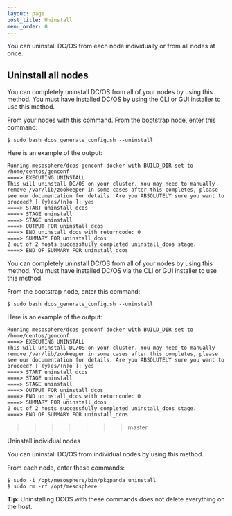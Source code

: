 ```yaml
---
layout: page
post_title: Uninstall
menu_order: 0
---
```



You can uninstall DC/OS from each node individually or from all nodes at once.

## Uninstall all nodes

You can completely uninstall DC/OS from all of your nodes by using this method. You must have installed DC/OS by using the CLI or GUI installer to use this method. 
   
From your nodes with this command. From the bootstrap node, enter this command:

    $ sudo bash dcos_generate_config.sh --uninstall

Here is an example of the output:

    Running mesosphere/dcos-genconf docker with BUILD_DIR set to /home/centos/genconf
    ====> EXECUTING UNINSTALL
    This will uninstall DC/OS on your cluster. You may need to manually remove /var/lib/zookeeper in some cases after this completes, please see our documentation for details. Are you ABSOLUTELY sure you want to proceed? [ (y)es/(n)o ]: yes
    ====> START uninstall_dcos
    ====> STAGE uninstall
    ====> STAGE uninstall
    ====> OUTPUT FOR uninstall_dcos
    ====> END uninstall_dcos with returncode: 0
    ====> SUMMARY FOR uninstall_dcos
    2 out of 2 hosts successfully completed uninstall_dcos stage.
    ====> END OF SUMMARY FOR uninstall_dcos
    
You can completely uninstall DC/OS from all of your nodes by using this method. You must have installed DC/OS via the CLI or GUI installer to use this method.
   
From the bootstrap node, enter this command:

    $ sudo bash dcos_generate_config.sh --uninstall

Here is an example of the output:

    Running mesosphere/dcos-genconf docker with BUILD_DIR set to /home/centos/genconf
    ====> EXECUTING UNINSTALL
    This will uninstall DC/OS on your cluster. You may need to manually remove /var/lib/zookeeper in some cases after this completes, please see our documentation for details. Are you ABSOLUTELY sure you want to proceed? [ (y)es/(n)o ]: yes
    ====> START uninstall_dcos
    ====> STAGE uninstall
    ====> STAGE uninstall
    ====> OUTPUT FOR uninstall_dcos
    ====> END uninstall_dcos with returncode: 0
    ====> SUMMARY FOR uninstall_dcos
    2 out of 2 hosts successfully completed uninstall_dcos stage.
    ====> END OF SUMMARY FOR uninstall_dcos
>>>>>>> master

Uninstall individual nodes

You can uninstall DC/OS from individual nodes by using this method.

From each node, enter these commands:

    $ sudo -i /opt/mesosphere/bin/pkgpanda uninstall
    $ sudo rm -rf /opt/mesosphere

**Tip:** Uninstalling DCOS with these commands does not delete everything on the host.
